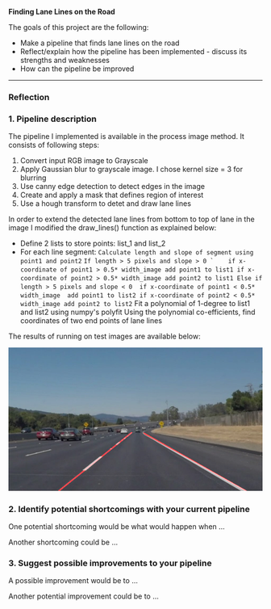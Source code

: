 
**Finding Lane Lines on the Road**

The goals of this project are the following:
* Make a pipeline that finds lane lines on the road
* Reflect/explain how the pipeline has been implemented - discuss its strengths and weaknesses
* How can the pipeline be improved


[//]: # (Image References)

[image1]: ./test_images_output/solidWhiteCurve.jpg

---

### Reflection

### 1. Pipeline description
The pipeline I implemented is available in the process image method. It consists of following steps:
1. Convert input RGB image to Grayscale
2. Apply Gaussian blur to grayscale image. I chose kernel size = 3 for blurring
3. Use canny edge detection to detect edges in the image
3. Create and apply a mask that defines region of interest
4. Use a hough transform to detet and draw lane lines

In order to extend the detected lane lines from bottom to top of lane in the image I modified the draw_lines() function as explained below:

* Define 2 lists to store points: list_1 and list_2
* For each line segment:
       `Calculate length and slope of segment using point1 and point2`
        ```If length > 5 pixels and slope > 0
      `    if x-coordinate of point1 > 0.5* width_image
            add point1 to list1
          if x-coordinate of point2 > 0.5* width_image
            add point2 to list1
        Else if length > 5 pixels and slope < 0 
          if x-coordinate of point1 < 0.5* width_image 
            add point1 to list2
          if x-coordinate of point2 < 0.5* width_image
            add point2 to list2```
  Fit a polynomial of 1-degree to list1 and list2 using numpy's polyfit 
  Using the polynomial co-efficients, find coordinates of two end points of lane lines
 
 The results of running on test images are available below:

![alt text][image1]


### 2. Identify potential shortcomings with your current pipeline


One potential shortcoming would be what would happen when ... 

Another shortcoming could be ...


### 3. Suggest possible improvements to your pipeline

A possible improvement would be to ...

Another potential improvement could be to ...
